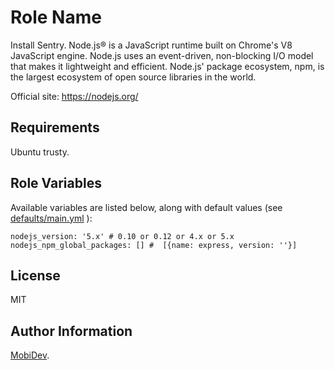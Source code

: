 Role Name
=========

Install Sentry. Node.js® is a JavaScript runtime built on Chrome's V8 JavaScript engine. Node.js uses an event-driven, non-blocking I/O model that makes it lightweight and efficient. Node.js' package ecosystem, npm, is the largest ecosystem of open source libraries in the world.

Official site: <https://nodejs.org/>

Requirements
------------

Ubuntu trusty.

Role Variables
--------------

Available variables are listed below, along with default values (see [defaults/main.yml](defaults/main.yml) ):

    nodejs_version: '5.x' # 0.10 or 0.12 or 4.x or 5.x
    nodejs_npm_global_packages: [] #  [{name: express, version: ''}]

License
-------

MIT

Author Information
------------------

[MobiDev](http://mobidev.biz/).
